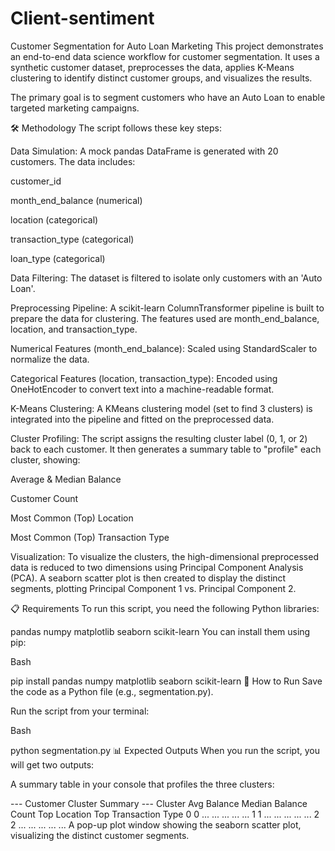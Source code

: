# Client-sentiment

Customer Segmentation for Auto Loan Marketing
This project demonstrates an end-to-end data science workflow for customer segmentation. It uses a synthetic customer dataset, preprocesses the data, applies K-Means clustering to identify distinct customer groups, and visualizes the results.

The primary goal is to segment customers who have an Auto Loan to enable targeted marketing campaigns.

🛠️ Methodology
The script follows these key steps:

Data Simulation: A mock pandas DataFrame is generated with 20 customers. The data includes:

customer_id

month_end_balance (numerical)

location (categorical)

transaction_type (categorical)

loan_type (categorical)

Data Filtering: The dataset is filtered to isolate only customers with an 'Auto Loan'.

Preprocessing Pipeline: A scikit-learn ColumnTransformer pipeline is built to prepare the data for clustering. The features used are month_end_balance, location, and transaction_type.

Numerical Features (month_end_balance): Scaled using StandardScaler to normalize the data.

Categorical Features (location, transaction_type): Encoded using OneHotEncoder to convert text into a machine-readable format.

K-Means Clustering: A KMeans clustering model (set to find 3 clusters) is integrated into the pipeline and fitted on the preprocessed data.

Cluster Profiling: The script assigns the resulting cluster label (0, 1, or 2) back to each customer. It then generates a summary table to "profile" each cluster, showing:

Average & Median Balance

Customer Count

Most Common (Top) Location

Most Common (Top) Transaction Type

Visualization: To visualize the clusters, the high-dimensional preprocessed data is reduced to two dimensions using Principal Component Analysis (PCA). A seaborn scatter plot is then created to display the distinct segments, plotting Principal Component 1 vs. Principal Component 2.

📋 Requirements
To run this script, you need the following Python libraries:

pandas
numpy
matplotlib
seaborn
scikit-learn
You can install them using pip:

Bash

pip install pandas numpy matplotlib seaborn scikit-learn
🚀 How to Run
Save the code as a Python file (e.g., segmentation.py).

Run the script from your terminal:

Bash

python segmentation.py
📊 Expected Outputs
When you run the script, you will get two outputs:

A summary table in your console that profiles the three clusters:

--- Customer Cluster Summary ---
  Cluster   Avg Balance  Median Balance  Count Top Location Top Transaction Type
0       0  ...          ...             ...     ...        ...
1       1  ...          ...             ...     ...        ...
2       2  ...          ...             ...     ...        ...
A pop-up plot window showing the seaborn scatter plot, visualizing the distinct customer segments.
